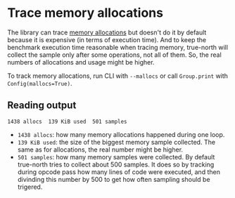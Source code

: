 # Trace memory allocations

The library can trace [memory allocations](https://www.cs.uah.edu/~rcoleman/Common/C_Reference/MemoryAlloc.html) but doesn't do it by default because it is expensive (in terms of execution time). And to keep the benchmark execution time reasonable when tracing memory, true-north will collect the sample only after some operations, not all of them. So, the real numbers of allocations and usage might be higher.

To track memory allocations, run CLI with `--mallocs` or call `Group.print` with `Config(mallocs=True)`.

## Reading output

```text
1438 allocs  139 KiB used  501 samples
```

+ `1438 allocs`: how many memory allocations happened during one loop.
+ `139 KiB used`: the size of the biggest memory sample collected. The same as for allocations, the real number might be higher.
+ `501 samples`: how many memory samples were collected. By default true-north tries to collect about 500 samples. It does so by tracking during opcode pass how many lines of code were executed, and then divinding this number by 500 to get how often sampling should be trigered.
